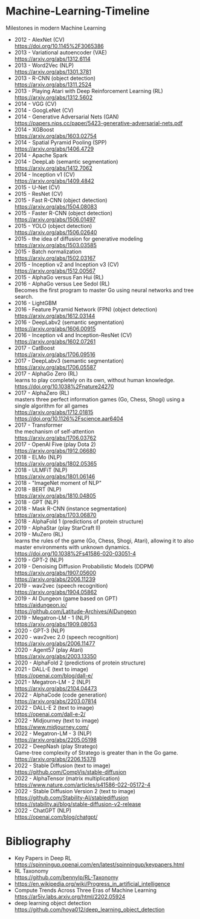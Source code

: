 # Machine-Learning-Timeline
Milestones in modern Machine Learning

* 2012 - AlexNet (CV)<br>
https://doi.org/10.1145%2F3065386 
* 2013 - Variational autoencoder (VAE) <br>
https://arxiv.org/abs/1312.6114
* 2013 - Word2Vec (NLP) <br>
https://arxiv.org/abs/1301.3781
* 2013 - R-CNN (object detection) <br>
https://arxiv.org/abs/1311.2524
* 2013 - Playing Atari with Deep Reinforcement Learning (RL) <br>
https://arxiv.org/abs/1312.5602
* 2014 - VGG (CV)
* 2014 - GoogLeNet (CV)
* 2014 - Generative Adversarial Nets (GAN) <br>
https://papers.nips.cc/paper/5423-generative-adversarial-nets.pdf
* 2014 - XGBoost <br>
https://arxiv.org/abs/1603.02754
* 2014 - Spatial Pyramid Pooling (SPP) <br>
https://arxiv.org/abs/1406.4729
* 2014 - Apache Spark
* 2014 - DeepLab (semantic segmentation) <br>
https://arxiv.org/abs/1412.7062
* 2014 - Inception v1 (CV) <br>
https://arxiv.org/abs/1409.4842
* 2015 - U-Net (CV)
* 2015 - ResNet (CV)
* 2015 - Fast R-CNN (object detection) <br>
https://arxiv.org/abs/1504.08083
* 2015 - Faster R-CNN (object detection) <br>
https://arxiv.org/abs/1506.01497
* 2015 - YOLO (object detection) <br>
https://arxiv.org/abs/1506.02640
* 2015 - the idea of diffusion for generative modeling <br>
https://arxiv.org/abs/1503.03585
* 2015 - Batch normalization <br>
https://arxiv.org/abs/1502.03167
* 2015 - Inception v2 and Inception v3 (CV) <br>
https://arxiv.org/abs/1512.00567
* 2015 - AlphaGo versus Fan Hui (RL)
* 2016 - AlphaGo versus Lee Sedol (RL) <br>
Becomes the first program to master Go using neural networks and tree search.
* 2016 - LightGBM 
* 2016 - Feature Pyramid Network (FPN) (object detection) <br>
https://arxiv.org/abs/1612.03144
* 2016 - DeepLabv2 (semantic segmentation) <br>
https://arxiv.org/abs/1606.00915
* 2016 - Inception v4 and Inception-ResNet (CV) <br>
https://arxiv.org/abs/1602.07261
* 2017 - CatBoost <br>
https://arxiv.org/abs/1706.09516
* 2017 - DeepLabv3 (semantic segmentation) <br>
https://arxiv.org/abs/1706.05587 
* 2017 - AlphaGo Zero (RL) <br>
learns to play completely on its own, without human knowledge. <br>
https://doi.org/10.1038%2Fnature24270
* 2017 - AlphaZero (RL) <br>
masters three perfect information games (Go, Chess, Shogi) using a single algorithm for all games <br>
https://arxiv.org/abs/1712.01815 <br>
https://doi.org/10.1126%2Fscience.aar6404
* 2017 - Transformer <br>
the mechanism of self-attention <br>
https://arxiv.org/abs/1706.03762
* 2017 - OpenAI Five (play Dota 2) <br>
https://arxiv.org/abs/1912.06680
* 2018 - ELMo (NLP) <br>
https://arxiv.org/abs/1802.05365
* 2018 - ULMFiT (NLP) <br>
https://arxiv.org/abs/1801.06146
* 2018 - "ImageNet moment of NLP"
* 2018 - BERT (NLP) <br>
https://arxiv.org/abs/1810.04805
* 2018 - GPT (NLP)
* 2018 - Mask R-CNN (instance segmentation) <br>
https://arxiv.org/abs/1703.06870
* 2018 - AlphaFold 1 (predictions of protein structure)
* 2019 - AlphaStar (play StarCraft II)
* 2019 - MuZero (RL) <br>
learns the rules of the game (Go, Chess, Shogi, Atari), allowing it to also master environments with unknown dynamics. <br>
https://doi.org/10.1038%2Fs41586-020-03051-4
* 2019 - GPT-2 (NLP)
* 2019 - Denoising Diffusion Probabilistic Models (DDPM) <br>
https://arxiv.org/abs/1907.05600 <br>
https://arxiv.org/abs/2006.11239
* 2019 - wav2vec (speech recognition) <br>
https://arxiv.org/abs/1904.05862
* 2019 - AI Dungeon (game based on GPT) <br>
https://aidungeon.io/ <br>
https://github.com/Latitude-Archives/AIDungeon
* 2019 - Megatron-LM - 1 (NLP) <br>
https://arxiv.org/abs/1909.08053
* 2020 - GPT-3 (NLP)
* 2020 - wav2vec 2.0 (speech recognition) <br>
https://arxiv.org/abs/2006.11477
* 2020 - Agent57 (play Atari) <br>
https://arxiv.org/abs/2003.13350
* 2020 - AlphaFold 2 (predictions of protein structure)
* 2021 - DALL-E (text to image) <br>
https://openai.com/blog/dall-e/
* 2021 - Megatron-LM - 2 (NLP) <br>
https://arxiv.org/abs/2104.04473
* 2022 - AlphaCode (code generation) <br>
https://arxiv.org/abs/2203.07814
* 2022 - DALL-E 2 (text to image) <br>
https://openai.com/dall-e-2/
* 2022 - Midjourney (text to image) <br>
https://www.midjourney.com/
* 2022 - Megatron-LM - 3 (NLP) <br>
https://arxiv.org/abs/2205.05198
* 2022 - DeepNash (play Stratego) <br>
Game-tree complexity of Stratego is greater than in the Go game. <br>
https://arxiv.org/abs/2206.15378
* 2022 - Stable Diffusion (text to image) <br>
https://github.com/CompVis/stable-diffusion
* 2022 - AlphaTensor (matrix multiplication) <br>
https://www.nature.com/articles/s41586-022-05172-4
* 2022 - Stable Diffusion Version 2 (text to image)<br>
https://github.com/Stability-AI/stablediffusion <br>
https://stability.ai/blog/stable-diffusion-v2-release
* 2022 - ChatGPT (NLP) <br>
https://openai.com/blog/chatgpt/

# Bibliography
* Key Papers in Deep RL <br>
https://spinningup.openai.com/en/latest/spinningup/keypapers.html
* RL Taxonomy <br>
https://github.com/bennylp/RL-Taxonomy
* https://en.wikipedia.org/wiki/Progress_in_artificial_intelligence
* Compute Trends Across Three Eras of Machine Learning <br>
https://ar5iv.labs.arxiv.org/html/2202.05924
* deep learning object detection <br>
https://github.com/hoya012/deep_learning_object_detection
